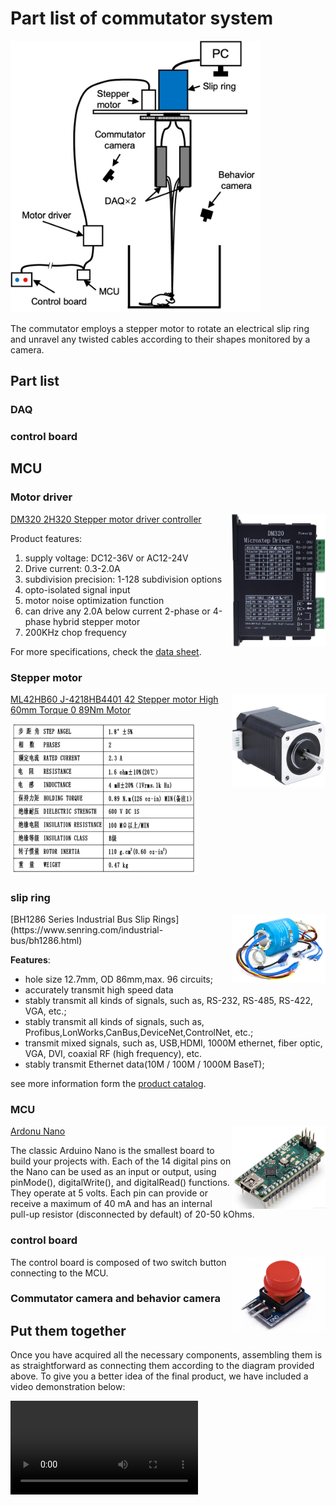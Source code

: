 # Part list of commutator system 
<img src="../assets/commutator_system.jpg" alt="Diagram of the commutator system" width="400"/>

The commutator employs a stepper motor to rotate an electrical slip ring and unravel any twisted cables according to their shapes monitored by a camera. 

<!-- DAQ boards were connected to a computer through a slip ring driven by a stepper motor, and the motor was manually controlled by the experimenter outside of the experimental room through the control board -->

<!-- Commutator design. The commutator was composed of a 3D-printed nylon U-shaped bracket, an electric slip ring (B1286-08S-4U-62641, Senring), a stepper motor (42B60, Taobao) with a driver (DM320, Taobao), and a controller (Arduino Nano, Supplementary. Two MIPI DAQ boards were mounted on the arms of the bracket, which was fixed to the rotor of the electric slip ring. The stepper motor was coupled to this rotor via a 1:2 gear set, providing the power to rotate the DAQ boards. During experiments, the experimenters determine the rotation direction by monitoring the shapes of flexible PCBs through a camera (Supplementary Figure 4A-C) and then press the controller to rotate the stepper motor clockwise or counterclockwise through the Arduino Nano, avoiding any movement-related wire entanglements. -->

## Part list 
### DAQ 

### control board 

## MCU 

### Motor driver 
<img src="./assets/../../assets/microstep_driver.jpg" alt="motor driver" width="150" align="right" />

[DM320 2H320 Stepper motor driver controller](https://www.electric-b2c.com/products/dm320-2h320-stepper-motor-driver-controller-pulse-12800-microstep-motor-brushless-dc-motor-shell-for-28-35-42-stepper-drivers)
[](https://cdn.shopifycdn.net/s/files/1/0583/0872/2881/files/DM320_2H320_Stepper_motor_driver_controller.pdf?v=1660788999)

Product features: 
1. supply voltage: DC12-36V or AC12-24V 
2. Drive current: 0.3-2.0A 
3. subdivision precision: 1-128 subdivision options
4. opto-isolated signal input 
5. motor noise optimization function 
6. can drive any 2.0A below current 2-phase or 4-phase hybrid stepper motor 
7. 200KHz chop frequency

For more specifications, check the 
[data sheet](https://cdn.shopifycdn.net/s/files/1/0583/0872/2881/files/DM320_2H320_Stepper_motor_driver_controller.pdf?v=1660788999).
### Stepper motor 

<img src="./assets/../../assets/stepper_motor.png" alt="stepper motor" width="150" align="right" />

[ML42HB60 J-4218HB4401 42 Stepper motor High 60mm Torque 0 89Nm Motor](https://www.yoycart.com/Product/521600244151/)

<img src="./assets/../../assets/stepper_motor_specs.png" alt="stepper motor" width="300"  />

### slip ring 
<img src="./assets/../../assets/slip_ring.jpg" alt="stepper motor" width="150" align="right" />
[BH1286 Series Industrial Bus Slip Rings](https://www.senring.com/industrial-bus/bh1286.html) 

**Features**:
 * hole size 12.7mm, OD 86mm,max. 96 circuits; 
 * accurately transmit high speed data 
 * stably transmit all kinds of signals, such as, RS-232, RS-485, RS-422, VGA, etc.; 
 * stably transmit all kinds of signals, such as, Profibus,LonWorks,CanBus,DeviceNet,ControlNet, etc.; 
 * transmit mixed signals, such as, USB,HDMI, 1000M ethernet, fiber optic, VGA, DVI, coaxial RF (high frequency), etc. 
 * stably transmit Ethernet data(10M / 100M / 1000M BaseT);

see more information form the [product catalog](https://www.senring.com/pdf/Senring-BH1286-Series-SlipRing-Catalog.pdf). 


### MCU 
<img src="../assets/arduno_nano.png" alt="arduno nao" width="150" align="right" />

[Ardonu Nano](https://store-usa.arduino.cc/products/arduino-nano?selectedStore=us)

The classic Arduino Nano is the smallest board to build your projects with.
Each of the 14 digital pins on the Nano can be used as an input or output, using pinMode(), digitalWrite(), and digitalRead() functions. They operate at 5 volts. Each pin can provide or receive a maximum of 40 mA and has an internal pull-up resistor (disconnected by default) of 20-50 kOhms. 




### control board 

<img src="../assets/switch_button.png" alt="arduno nao" width="150" align="right" />

The control board is composed of two switch button connecting to the MCU. 

### Commutator camera and behavior camera 

## Put them together 

Once you have acquired all the necessary components, assembling them is as straightforward as connecting them according to the diagram provided above. To give you a better idea of the final product, we have included a video demonstration below:

<!-- <img src="../assets/commutator.gif" alt="our commutator system" width="300" align="right" /> -->

<video src="../assets/virtual_simulation.mp4" controls title="commutator"></video>